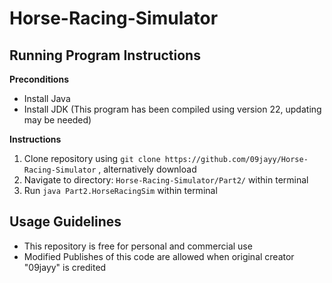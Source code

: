 # Horse-Racing-Simulator

## Running Program Instructions

**Preconditions**

- Install Java
- Install JDK (This program has been compiled using version 22, updating may be needed)

**Instructions**

1. Clone repository using `git clone https://github.com/09jayy/Horse-Racing-Simulator` , alternatively download
1. Navigate to directory: `Horse-Racing-Simulator/Part2/` within terminal
1. Run `java Part2.HorseRacingSim` within terminal

## Usage Guidelines

- This repository is free for personal and commercial use
- Modified Publishes of this code are allowed when original creator "09jayy" is credited
